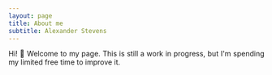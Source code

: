 ```yaml
---
layout: page
title: About me
subtitle: Alexander Stevens
---
```


<p align="justify">
Hi! 👋 Welcome to my page. This is still a work in progress, but I'm spending my limited free time to improve it.
